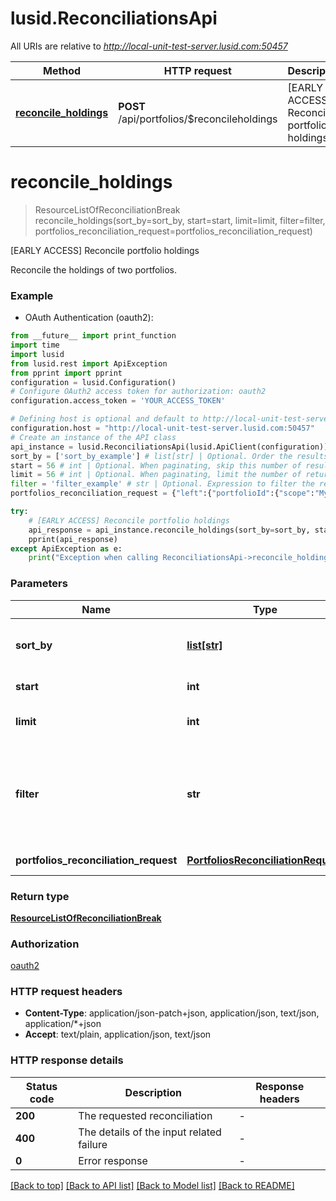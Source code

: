 # lusid.ReconciliationsApi

All URIs are relative to *http://local-unit-test-server.lusid.com:50457*

Method | HTTP request | Description
------------- | ------------- | -------------
[**reconcile_holdings**](ReconciliationsApi.md#reconcile_holdings) | **POST** /api/portfolios/$reconcileholdings | [EARLY ACCESS] Reconcile portfolio holdings


# **reconcile_holdings**
> ResourceListOfReconciliationBreak reconcile_holdings(sort_by=sort_by, start=start, limit=limit, filter=filter, portfolios_reconciliation_request=portfolios_reconciliation_request)

[EARLY ACCESS] Reconcile portfolio holdings

Reconcile the holdings of two portfolios.

### Example

* OAuth Authentication (oauth2):
```python
from __future__ import print_function
import time
import lusid
from lusid.rest import ApiException
from pprint import pprint
configuration = lusid.Configuration()
# Configure OAuth2 access token for authorization: oauth2
configuration.access_token = 'YOUR_ACCESS_TOKEN'

# Defining host is optional and default to http://local-unit-test-server.lusid.com:50457
configuration.host = "http://local-unit-test-server.lusid.com:50457"
# Create an instance of the API class
api_instance = lusid.ReconciliationsApi(lusid.ApiClient(configuration))
sort_by = ['sort_by_example'] # list[str] | Optional. Order the results by these fields. Use use the '-' sign to denote descending order e.g. -MyFieldName (optional)
start = 56 # int | Optional. When paginating, skip this number of results (optional)
limit = 56 # int | Optional. When paginating, limit the number of returned results to this many. (optional)
filter = 'filter_example' # str | Optional. Expression to filter the result set.              For example, to filter on the left portfolio Code, use \"left.portfolioId.code eq 'string'\"              Read more about filtering results from LUSID here https://support.lusid.com/filtering-results-from-lusid. (optional)
portfolios_reconciliation_request = {"left":{"portfolioId":{"scope":"MySourceScope","code":"MySourcePortfolioCode"},"effectiveAt":"2018-03-05T00:00:00.0000000+00:00","asAt":"2018-03-05T00:00:00.0000000+00:00"},"right":{"portfolioId":{"scope":"MyTargetScope","code":"MyTargetPortfolioCode"},"effectiveAt":"2018-03-05T00:00:00.0000000+00:00","asAt":"2018-03-05T00:00:00.0000000+00:00"},"instrumentPropertyKeys":["Instrument/default/Name"]} # PortfoliosReconciliationRequest | The specifications of the inputs to the reconciliation (optional)

try:
    # [EARLY ACCESS] Reconcile portfolio holdings
    api_response = api_instance.reconcile_holdings(sort_by=sort_by, start=start, limit=limit, filter=filter, portfolios_reconciliation_request=portfolios_reconciliation_request)
    pprint(api_response)
except ApiException as e:
    print("Exception when calling ReconciliationsApi->reconcile_holdings: %s\n" % e)
```

### Parameters

Name | Type | Description  | Notes
------------- | ------------- | ------------- | -------------
 **sort_by** | [**list[str]**](str.md)| Optional. Order the results by these fields. Use use the &#39;-&#39; sign to denote descending order e.g. -MyFieldName | [optional] 
 **start** | **int**| Optional. When paginating, skip this number of results | [optional] 
 **limit** | **int**| Optional. When paginating, limit the number of returned results to this many. | [optional] 
 **filter** | **str**| Optional. Expression to filter the result set.              For example, to filter on the left portfolio Code, use \&quot;left.portfolioId.code eq &#39;string&#39;\&quot;              Read more about filtering results from LUSID here https://support.lusid.com/filtering-results-from-lusid. | [optional] 
 **portfolios_reconciliation_request** | [**PortfoliosReconciliationRequest**](PortfoliosReconciliationRequest.md)| The specifications of the inputs to the reconciliation | [optional] 

### Return type

[**ResourceListOfReconciliationBreak**](ResourceListOfReconciliationBreak.md)

### Authorization

[oauth2](../README.md#oauth2)

### HTTP request headers

 - **Content-Type**: application/json-patch+json, application/json, text/json, application/*+json
 - **Accept**: text/plain, application/json, text/json

### HTTP response details
| Status code | Description | Response headers |
|-------------|-------------|------------------|
**200** | The requested reconciliation |  -  |
**400** | The details of the input related failure |  -  |
**0** | Error response |  -  |

[[Back to top]](#) [[Back to API list]](../README.md#documentation-for-api-endpoints) [[Back to Model list]](../README.md#documentation-for-models) [[Back to README]](../README.md)

